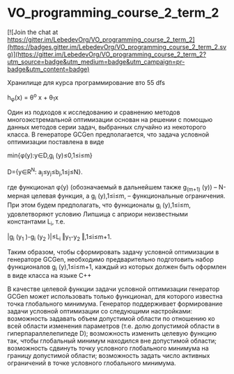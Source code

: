 VO_programming_course_2_term_2
==============================

[![Join the chat at https://gitter.im/LebedevOrg/VO_programming_course_2_term_2](https://badges.gitter.im/LebedevOrg/VO_programming_course_2_term_2.svg)](https://gitter.im/LebedevOrg/VO_programming_course_2_term_2?utm_source=badge&utm_medium=badge&utm_campaign=pr-badge&utm_content=badge)

Хранилище для курса программирование вто
55
dfs

 h<sub>&phi;</sub>(x) = &theta;<sup>o</sup> x + &theta;<sub>1</sub>x


Один из подходов к исследованию и сравнению методов многоэкстремальной оптимизации основан на решении с помощью данных методов серии задач, выбранных случайно из некоторого класса.
В генераторе GCGen предполагается, что задача условной оптимизации поставлена в виде

min{φ(y):y∈D,g<sub>i</sub> (y)≤0,1≤i≤m}			
	
D={y∈R<sup>N</sup>: a<sub>j</sub>≤y<sub>j</sub>≤b<sub>j</sub>,1≤j≤N}.
	
где функционал φ(y) (обозначаемый в дальнейшем также g<sub>(m+1)</sub> (y)) – N-мерная целевая функция, а g<sub>i</sub> (y),1≤i≤m, – функциональные ограничения.
При этом будем предполагать, что функционалы g<sub>i</sub> (y),1≤i≤m, удовлетворяют условию Липшица с априори неизвестными константами L<sub>i</sub>, т.е.

|g<sub>i</sub> (y<sub>1</sub> )-g<sub>i</sub> (y<sub>2</sub> )|≤L<sub>i</sub> ‖y<sub>1</sub>-y<sub>2</sub> ‖,1≤i≤m+1.

Таким образом, чтобы сформировать задачу условной оптимизации в генераторе GCGen, необходимо предварительно подготовить набор функционалов g<sub>i</sub> (y),1≤i≤m+1, каждый из которых должен быть оформлен в виде класса на языке C++

В качестве целевой функции задачи условной оптимизации генератор GCGen может использовать только функционал, для которого известна точка глобального минимума.
Генератор поддерживает формирование задачи условной оптимизации со следующими настройками:
	возможность задавать объем допустимой области по отношению ко всей области изменения параметров (т.е. долю допустимой области в гиперпараллелепипеде D);
	возможность изменить целевую функцию так, чтобы глобальный минимум находился вне допустимой области;
	возможность сдвинуть точку условного глобального минимума на границу допустимой области;
	возможность задать число активных ограничений в точке условного глобального минимума.
